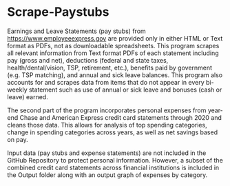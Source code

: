 # Scrape-Paystubs

Earnings and Leave Statements (pay stubs) from https://www.employeeexpress.gov are provided only in either HTML or Text format as PDFs, not as downloadable spreadsheets. This program scrapes all relevant information from Text format PDFs of each statement including pay (gross and net), deductions (federal and state taxes, health/dental/vision, TSP, retirement, etc.), benefits paid by government (e.g. TSP matching), and annual and sick leave balances. This program also accounts for and scrapes data from items that do not appear in every bi-weekly statement such as use of annual or sick leave and bonuses (cash or leave) earned.

The second part of the program incorporates personal expenses from year-end Chase and American Express credit card statements through 2020 and cleans those data. This allows for analysis of top spending categories, change in spending categories across years, as well as net savings based on pay.

Input data (pay stubs and expense statements) are not included in the GitHub Repository to protect personal information. However, a subset of the combined credit card statements across financial institutions is included in the Output folder along with an output graph of expenses by category.
